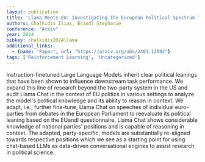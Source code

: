 ```yaml
---
layout: publication
title: 'Llama Meets EU: Investigating The European Political Spectrum Through The Lens Of Llms'
authors: Chalkidis Ilias, Brandl Stephanie
conference: "Arxiv"
year: 2024
bibkey: chalkidis2024llama
additional_links:
  - {name: "Paper", url: "https://arxiv.org/abs/2403.13592"}
tags: ['Reinforcement Learning', 'Uncategorized']
---
```

Instruction-finetuned Large Language Models inherit clear political leanings
that have been shown to influence downstream task performance. We expand this
line of research beyond the two-party system in the US and audit Llama Chat in
the context of EU politics in various settings to analyze the model's political
knowledge and its ability to reason in context. We adapt, i.e., further
fine-tune, Llama Chat on speeches of individual euro-parties from debates in
the European Parliament to reevaluate its political leaning based on the EUandI
questionnaire. Llama Chat shows considerable knowledge of national parties'
positions and is capable of reasoning in context. The adapted, party-specific,
models are substantially re-aligned towards respective positions which we see
as a starting point for using chat-based LLMs as data-driven conversational
engines to assist research in political science.

